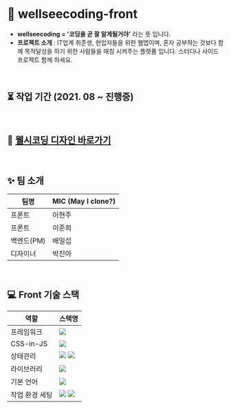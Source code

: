 # 🐶 wellseecoding-front

- **wellseecoding = '코딩을 곧 잘 알게될거야'** 라는 뜻 입니다. <br>
- **프로젝트 소개** : IT업계 취준생, 현업자들을 위한 웹앱이며, 혼자 공부하는 것보다 함께 목적달성을 하기 위한 사람들을 매칭 시켜주는 플랫폼 입니다. 스터디나 사이드 프로젝트 함께 하세요.

<br>

## ⏳ 작업 기간 (2021. 08 ~ 진행중)

<br>

## 🎨 [웰시코딩 디자인 바로가기](https://www.figma.com/file/Usjrjva4mujv7OofFMzflD/side-project?node-id=531%3A5)

<br>

## ✨ 팀 소개

| 팀명       | MIC (May I clone?) |
| ---------- | ------------------ |
| 프론트     | 이현주             |
| 프론트     | 이준희             |
| 백엔드(PM) | 배일섭             |
| 디자이너   | 박진아             |

<br>

## 💻 Front 기술 스택

| 역할           | 스택명                                                                                                                                                                                                          |
| -------------- | --------------------------------------------------------------------------------------------------------------------------------------------------------------------------------------------------------------- |
| 프레임워크     | <img src="https://img.shields.io/badge/React-61DAFB?style=flat-square&logo=React&logoColor=white"/>                                                                                                             |
| CSS-in-JS      | <img src="https://img.shields.io/badge/Emotion-DB7093?style=flat-square&logo=Styled-components&logoColor=white"/>                                                                                               |
| 상태관리       | <img src="https://img.shields.io/badge/Redux-001add?style=flat-square&logoColor=white"/> <img src="https://img.shields.io/badge/ReduxSaga-001add?style=flat-square&logoColor=white"/>                           |
| 라이브러리     | <img src="https://img.shields.io/badge/Next-000000?style=flat-square&logo=Next.js&logoColor=white"/>                                                                                                            |
| 기본 언어      | <img src="https://img.shields.io/badge/TypeScript-3178C6?style=flat-square&logo=TypeScript&logoColor=white"/>                                                                                                   |
| 작업 환경 세팅 | <img src="https://img.shields.io/badge/Prettier-F7B93E?style=flat-square&logo=Prettier&logoColor=white"/> <img src="https://img.shields.io/badge/Eslint-4B3263?style=flat-square&logo=Eslint&logoColor=white"/> |

<br>
